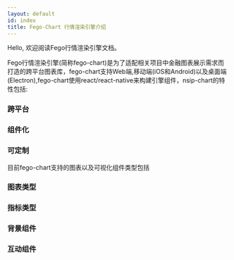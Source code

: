 ```yaml
---
layout: default
id: index
title: Fego-Chart 行情渲染引擎介绍
---
```


Hello, 欢迎阅读Fego行情渲染引擎文档。

Fego行情渲染引擎(简称fego-chart)是为了适配相关项目中金融图表展示需求而打造的跨平台图表库，fego-chart支持Web端,移动端(iOS和Android)以及桌面端(Electron),fego-chart使用react/react-native来构建引擎组件，nsip-chart的特性包括:

### 跨平台

### 组件化

### 可定制

目前fego-chart支持的图表以及可视化组件类型包括
### 图表类型

### 指标类型

### 背景组件

### 互动组件
